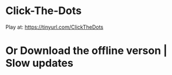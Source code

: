 # Click-The-Dots
Play at: https://tinyurl.com/ClickTheDots
# Or Download the offline verson | Slow updates
